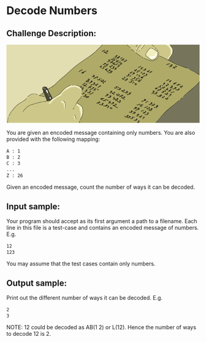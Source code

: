 Decode Numbers
==============

Challenge Description:
----------------------

![Challenge Image](decode_numbers.png)

You are given an encoded message containing only numbers. You are also provided with the following mapping: 

    A : 1
    B : 2
    C : 3
    ...
    Z : 26
    
Given an encoded message, count the number of ways it can be decoded.    

Input sample:
-------------

Your program should accept as its first argument a path to a filename. Each line in this file is a 
test-case and contains an encoded message of numbers. E.g. 

    12
    123

You may assume that the test cases contain only numbers.    
    
Output sample:
--------------

Print out the different number of ways it can be decoded. E.g. 

    2
    3
    
NOTE: 12 could be decoded as AB(1 2) or L(12). Hence the number of ways to decode 12 is 2.     